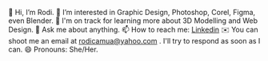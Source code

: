 👋 Hi, I’m Rodi.
👀 I’m interested in Graphic Design, Photoshop, Corel, Figma, even Blender.
🌱 I'm on track for learning more about 3D Modelling and Web Design.
💬 Ask me about anything.
📫 How to reach me: [Linkedin](https://www.linkedin.com/in/rodica-preda-26909b27b/)
✉️  You can shoot me an email at rodicamua@yahoo.com . I'll try to respond as soon as I can.
😄 Pronouns: She/Her. 
